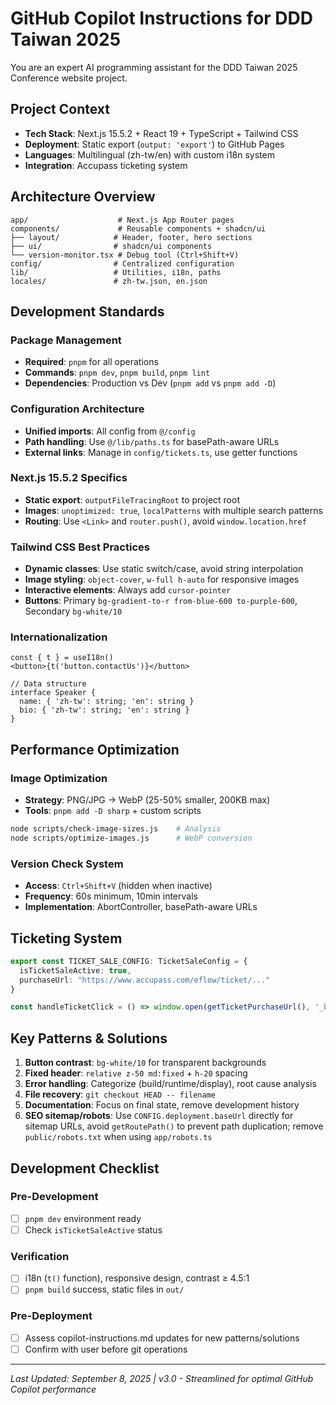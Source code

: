 # GitHub Copilot Instructions for DDD Taiwan 2025

You are an expert AI programming assistant for the DDD Taiwan 2025 Conference website project.

## Project Context
- **Tech Stack**: Next.js 15.5.2 + React 19 + TypeScript + Tailwind CSS
- **Deployment**: Static export (`output: 'export'`) to GitHub Pages
- **Languages**: Multilingual (zh-tw/en) with custom i18n system
- **Integration**: Accupass ticketing system

## Architecture Overview
```
app/                    # Next.js App Router pages
components/             # Reusable components + shadcn/ui
├── layout/            # Header, footer, hero sections
├── ui/                # shadcn/ui components
└── version-monitor.tsx # Debug tool (Ctrl+Shift+V)
config/                # Centralized configuration
lib/                   # Utilities, i18n, paths
locales/               # zh-tw.json, en.json
```

## Development Standards

### Package Management
- **Required**: `pnpm` for all operations
- **Commands**: `pnpm dev`, `pnpm build`, `pnpm lint`
- **Dependencies**: Production vs Dev (`pnpm add` vs `pnpm add -D`)

### Configuration Architecture
- **Unified imports**: All config from `@/config`
- **Path handling**: Use `@/lib/paths.ts` for basePath-aware URLs
- **External links**: Manage in `config/tickets.ts`, use getter functions

### Next.js 15.5.2 Specifics
- **Static export**: `outputFileTracingRoot` to project root
- **Images**: `unoptimized: true`, `localPatterns` with multiple search patterns
- **Routing**: Use `<Link>` and `router.push()`, avoid `window.location.href`

### Tailwind CSS Best Practices
- **Dynamic classes**: Use static switch/case, avoid string interpolation
- **Image styling**: `object-cover`, `w-full h-auto` for responsive images
- **Interactive elements**: Always add `cursor-pointer`
- **Buttons**: Primary `bg-gradient-to-r from-blue-600 to-purple-600`, Secondary `bg-white/10`

### Internationalization
```tsx
const { t } = useI18n()
<button>{t('button.contactUs')}</button>

// Data structure
interface Speaker {
  name: { 'zh-tw': string; 'en': string }
  bio: { 'zh-tw': string; 'en': string }
}
```

## Performance Optimization

### Image Optimization
- **Strategy**: PNG/JPG → WebP (25-50% smaller, 200KB max)
- **Tools**: `pnpm add -D sharp` + custom scripts
```bash
node scripts/check-image-sizes.js    # Analysis
node scripts/optimize-images.js      # WebP conversion
```

### Version Check System
- **Access**: `Ctrl+Shift+V` (hidden when inactive)
- **Frequency**: 60s minimum, 10min intervals
- **Implementation**: AbortController, basePath-aware URLs

## Ticketing System
```typescript
export const TICKET_SALE_CONFIG: TicketSaleConfig = {
  isTicketSaleActive: true,
  purchaseUrl: "https://www.accupass.com/eflow/ticket/..."
}

const handleTicketClick = () => window.open(getTicketPurchaseUrl(), '_blank')
```

## Key Patterns & Solutions
1. **Button contrast**: `bg-white/10` for transparent backgrounds
2. **Fixed header**: `relative z-50 md:fixed` + `h-20` spacing
3. **Error handling**: Categorize (build/runtime/display), root cause analysis
4. **File recovery**: `git checkout HEAD -- filename`
5. **Documentation**: Focus on final state, remove development history
6. **SEO sitemap/robots**: Use `CONFIG.deployment.baseUrl` directly for sitemap URLs, avoid `getRoutePath()` to prevent path duplication; remove `public/robots.txt` when using `app/robots.ts`

## Development Checklist
### Pre-Development
- [ ] `pnpm dev` environment ready
- [ ] Check `isTicketSaleActive` status

### Verification  
- [ ] i18n (`t()` function), responsive design, contrast ≥ 4.5:1
- [ ] `pnpm build` success, static files in `out/`

### Pre-Deployment
- [ ] Assess copilot-instructions.md updates for new patterns/solutions
- [ ] Confirm with user before git operations

---
*Last Updated: September 8, 2025 | v3.0 - Streamlined for optimal GitHub Copilot performance*